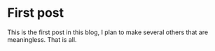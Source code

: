 First post
===

This is the first post in this blog, I plan to make several others that are meaningless. That is all.
